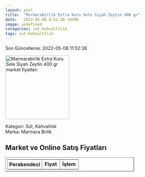 ```yaml
---
layout: post
title:  "Marmarabirlik Extra Kuru Sele Siyah Zeytin 400 gr"
date:   2022-05-08 8:52:38 +0300
image: undefined
categories: sut-kahvaltilik
tags: sut-kahvaltilik
---
```


Son Güncelleme: 2022-05-08 11:52:38

<img src="undefined" width="200" alt="Marmarabirlik Extra Kuru Sele Siyah Zeytin 400 gr market fiyatları" />

Kategori: Süt, Kahvaltılık
<br />
Marka: Marmara Birlik

<h2>Market ve Online Satış Fiyatları</h2>

<table border="1" style="padding: 5px;width:80%;">
  <tr>
    <td style="padding: 5px;"><strong>Perakendeci</strong></td>
    <td><strong>Fiyat</strong></td>
    <td><strong>İşlem</strong></td>
  </tr>
  
</table>
